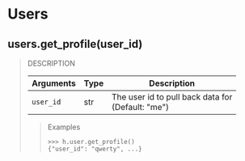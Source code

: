 # Users

## users.get_profile(user_id)

> DESCRIPTION
>
> | Arguments | Type | Description
> | --- | --- | ---
> | `user_id` | str | The user id to pull back data for<br>(Default: "me")
>
>> Examples
>> ```python3
>> >>> h.user.get_profile()
>> {"user_id": "qwerty", ...}
>> ```
